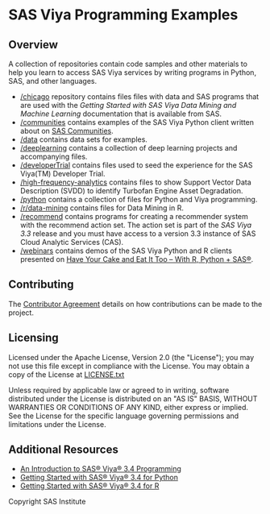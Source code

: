 # SAS Viya Programming Examples
## Overview
A collection of repositories contain code samples and other materials to help you learn to access SAS Viya services by writing programs in Python, SAS, and other languages.

* [/chicago](https://github.com/sabisw/sas-viya-programming/tree/patch-1/chicago) repository contains files files with data and SAS programs that are used with the *Getting Started with SAS Viya Data Mining and Machine Learning* documentation that is available from SAS.
* [/communities](https://github.com/sabisw/sas-viya-programming/tree/patch-1/communities) contains examples of the SAS Viya Python client written about on [SAS Communities](https://communities.sas.com/).
* [/data](https://github.com/sabisw/sas-viya-programming/tree/patch-1/data) contains data sets for examples.
* [/deeplearning](https://github.com/sabisw/sas-viya-programming/tree/patch-1/deeplearning) contains a collection of deep learning projects and accompanying files.
* [/developerTrial](https://github.com/sabisw/sas-viya-programming/tree/patch-1/developerTrial) contains files used to seed the experience for the SAS Viya(TM) Developer Trial. 
* [/high-frequency-analytics](https://github.com/sabisw/sas-viya-programming/tree/patch-1/high-frequency-analytics) contains files to show Support Vector Data Description (SVDD) to identify Turbofan Engine Asset Degradation.
* [/python](https://github.com/sabisw/sas-viya-programming/tree/patch-1/python) contains a collection of files for Python and Viya programming.
* [/r/data-mining](https://github.com/sabisw/sas-viya-programming/tree/patch-1/r/data-mining) contains files for Data Mining in R. 
* [/recommend](https://github.com/sabisw/sas-viya-programming/tree/patch-1/recommend) contains programs for creating a recommender system with the recommend action set. The action set is part of the *SAS Viya 3.3* release and you must have access to a version 3.3 instance of SAS Cloud Analytic Services (CAS).
* [/webinars](https://github.com/sabisw/sas-viya-programming/tree/patch-1/webinars) contains demos of the SAS Viya Python and R clients presented on [Have Your Cake and Eat It Too – With R, Python + SAS®](https://www.sas.com/en_us/webinars/have-your-cake-eat-it-python-sas.html).
## Contributing 
The [Contributor Agreement](https://github.com/sassoftware/sas-viya-programming/blob/master/ContributorAgreement.txt) details on how contributions can be made to the project. 
## Licensing 
Licensed under the Apache License, Version 2.0 (the "License"); you may not use this file except in compliance with the License. You may obtain a copy of the License at [LICENSE.txt](https://github.com/sassoftware/sas-viya-programming/blob/master/LICENSE)

Unless required by applicable law or agreed to in writing, software distributed under the License is distributed on an "AS IS" BASIS, WITHOUT WARRANTIES OR CONDITIONS OF ANY KIND, either express or implied. See the License for the specific language governing permissions and limitations under the License. 

## Additional Resources 
- [An Introduction to SAS® Viya® 3.4 Programming](https://go.documentation.sas.com/?cdcId=pgmsascdc&cdcVersion=9.4_3.4&docsetId=pgmdiff&docsetTarget=titlepage.htm&locale=en)
- [Getting Started with SAS® Viya® 3.4 for Python ](https://go.documentation.sas.com/?cdcId=pgmsascdc&cdcVersion=9.4_3.4&docsetId=caspg3&docsetTarget=titlepage.htm&locale=en)
- [Getting Started with SAS® Viya® 3.4 for R ](https://go.documentation.sas.com/?cdcId=pgmsascdc&cdcVersion=9.4_3.4&docsetId=caspg3r&docsetTarget=titlepage.htm&locale=en)



Copyright SAS Institute 
